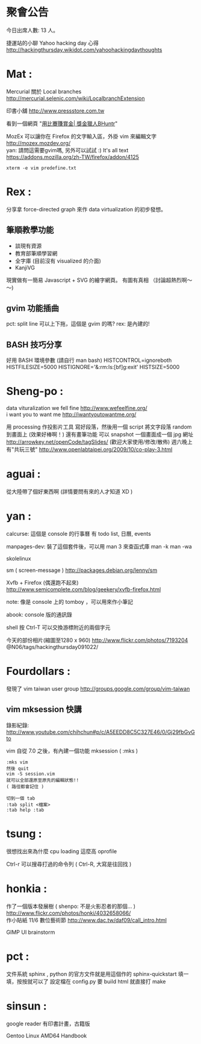 # 聚會公告

今日出席人數: 13 人。

捷運站的小聊 
Yahoo hacking day 心得
<http://hackingthursday.wikidot.com/yahoohackingdaythoughts>  

# Mat :

Mercurial 關於 Local branches
<http://mercurial.selenic.com/wiki/LocalbranchExtension>  

印書小舖
<http://www.pressstore.com.tw>  

看到一個網頁 "[用比賽賺賞金| 獎金獵人BHuntr](http://bhuntr.com/)"


MozEx 可以讓你在 Firefox 的文字輸入區，外掛 vim 來編輯文字
<http://mozex.mozdev.org/>  
yan: 請問這需要gvim嗎, 另外可以試試 :) It's all text <https://addons.mozilla.org/zh-TW/firefox/addon/4125>  


    xterm -e vim predefine.txt


# Rex :

分享拿 force-directed graph 來作 data virtualization 的初步發想。

## 筆順教學功能


* 談現有資源
 * 教育部筆順學習網
 * 全字庫 (目前沒有 visualized 的介面)
 * KanjiVG

現實做有一簡易 Javascript + SVG 的繪字網頁。
有圖有真相 （討論超熱烈啊～～)

## gvim 功能插曲

pct: split line 可以上下拖，這個是 gvim 的嗎?
rex: 是內建的!

## BASH 技巧分享

好用 BASH 環境參數 (請自行 man bash)
HISTCONTROL=ignoreboth
HISTFILESIZE=5000
HISTIGNORE='&:rm:ls:[bf]g:exit'
HISTSIZE=5000

# Sheng-po :

data vituralization
we fell fine  <http://www.wefeelfine.org/>  
i want you to want me  <http://iwantyoutowantme.org/>  	   

用 processing 作投影片工具
寫好段落，然後用一個 script 將文字段落 random 到畫面上
(效果好棒啊！)
還有畫筆功能
可以 snapshot 一個畫面成一個 jpg
網址 <http://arrowkey.net/openCode/tagSlides/>    (歡迎大家使用/修改/散佈)
週六晚上有"共玩三號" <http://www.openlabtaipei.org/2009/10/co-play-3.html>  

# aguai :

從大陸帶了個好東西啊 (詳情要問有來的人才知道 XD )

# yan :

calcurse: 這個是 console 的行事曆
有 todo list, 日曆, events 

manpages-dev:
裝了這個套件後，可以用 man 3 <function> 來查函式庫
man -k <function>
man -wa <function>

skolelinux

sm ( screen-message )
<http://packages.debian.org/lenny/sm>  

Xvfb + Firefox (偶還跑不起來)
<http://www.semicomplete.com/blog/geekery/xvfb-firefox.html>  

note: 像是 console 上的 tomboy ，可以用來作小筆記

abook: console 版的通訊錄

shell 按 Ctrl-T 可以交換游標附近的兩個字元

今天的部份相片(縮圖至1280 x 960)
<http://www.flickr.com/photos/7193204>  @N06/tags/hackingthursday091022/

# Fourdollars :

發現了 vim taiwan user group
<http://groups.google.com/group/vim-taiwan>  
## vim mksession 快講

錄影紀錄: <http://www.youtube.com/chihchun#p/c/A5EEDD8C5C327E46/0/Gj29fbGvGto>  

vim 自從 7.0 之後，有內建一個功能 mksession ( :mks )


    :mks vim
    然後 quit
    vim -S session.vim
    就可以全部還原至原先的編輯狀態!!
    ( 路徑都會記住 )
    
    切到一個 tab
    :tab split <檔案>
    :tab help :tab


# tsung :

很想找出來為什麼 cpu loading 這麼高
oprofile
 
Ctrl-r  可以搜尋打過的命令列 ( Ctrl-R, 大寫是往回找 )

# honkia :

作了一個版本發展樹 ( shenpo: 不是火影忍者的那個... )
<http://www.flickr.com/photos/honki/4032658066/>  
作小貼紙
11/6 數位藝術節 <http://www.dac.tw/daf09/call_intro.html>  

GIMP UI brainstorm

# pct :

文件系統 sphinx , python 的官方文件就是用這個作的
sphinx-quickstart
填一填，按按就可以了
設定檔在 config.py
要 build html
就直接打 make

# sinsun :

google reader 有印書計畫，古籍版

Gentoo Linux AMD64 Handbook